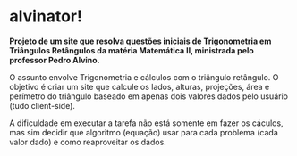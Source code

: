 # alvinator!
<strong>Projeto de um site que resolva questões iniciais de Trigonometria em Triângulos Retângulos da matéria Matemática II, ministrada pelo professor Pedro Alvino.</strong>

O assunto envolve Trigonometria e cálculos com o triângulo retângulo. O objetivo é criar um site que calcule os lados, alturas, projeções, área e perímetro do triângulo baseado em apenas dois valores dados pelo usuário (tudo client-side).

A dificuldade em executar a tarefa não está somente em fazer os cáculos, mas sim decidir que algoritmo (equação) usar para cada problema (cada valor dado) e como reaproveitar os dados.
